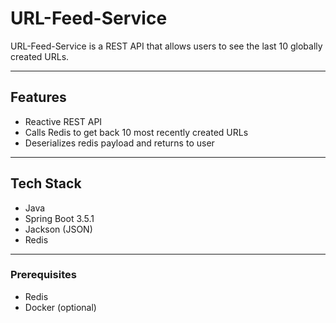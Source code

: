 # URL-Feed-Service

URL-Feed-Service is a REST API that allows users to see the last 10 globally created URLs.

---

## Features

- Reactive REST API
- Calls Redis to get back 10 most recently created URLs
- Deserializes redis payload and returns to user

---

## Tech Stack

- Java
- Spring Boot 3.5.1
- Jackson (JSON)
- Redis

---

### Prerequisites

- Redis
- Docker (optional)
